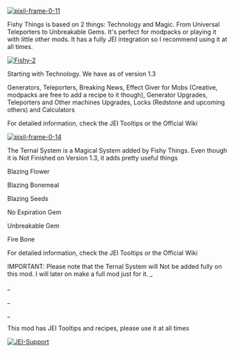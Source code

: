 <a href='https://postimg.cc/BLGWtHfh' target='_blank'><img src='https://i.postimg.cc/BLGWtHfh/pixil-frame-0-11.png' border='0' alt='pixil-frame-0-11'/></a>

Fishy Things is based on 2 things: Technology and Magic. From Universal Teleporters to Unbreakable Gems. 
It's perfect for modpacks or playing it with little other mods. It has a fully JEI integration so I recommend using it at all times.

<a href='https://postimg.cc/gXp5Gp3Q' target='_blank'><img src='https://i.postimg.cc/gXp5Gp3Q/Fishy-2.png' border='0' alt='Fishy-2'/></a>

Starting with Technology. We have as of version 1.3

Generators,
Teleporters,
Breaking News,
Effect Giver for Mobs (Creative, modpacks are free to add a recipe to it though),
Generator Upgrades,
Teleporters and Other machines Upgrades,
Locks (Redstone and upcoming others) and
Calculators

For detailed information, check the JEI Tooltips or the Official Wiki

<a href='https://postimg.cc/Vd4zTGPz' target='_blank'><img src='https://i.postimg.cc/Vd4zTGPz/pixil-frame-0-14.png' border='0' alt='pixil-frame-0-14'/></a>

The Ternal System is a Magical System added by Fishy Things. Even though it is Not Finished on Version 1.3, it adds pretty useful things

Blazing Flower

Blazing Bonemeal

Blazing Seeds

No Expiration Gem

Unbreakable Gem

Fire Bone

For detailed information, check the JEI Tooltips or the Official Wiki
 
IMPORTANT: Please note that the Ternal System will Not be added fully on this mod. I will later on make a full mod just for it.
_

_

_

_

This mod has JEI Tooltips and recipes, please use it at all times

<a href='https://postimg.cc/ZvHzGRgw' target='_blank'><img src='https://i.postimg.cc/ZvHzGRgw/JEI-Support.png' border='0' alt='JEI-Support'/></a>

